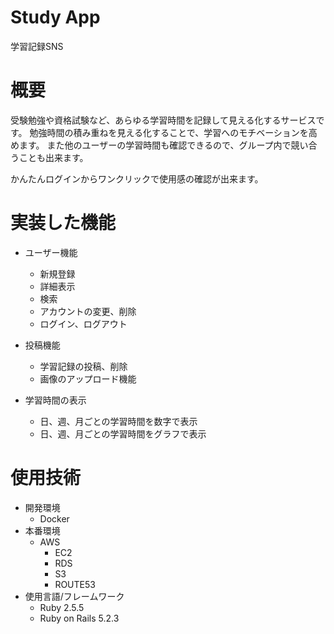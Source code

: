 # Study App
学習記録SNS

# 概要
受験勉強や資格試験など、あらゆる学習時間を記録して見える化するサービスです。
勉強時間の積み重ねを見える化することで、学習へのモチベーションを高めます。
また他のユーザーの学習時間も確認できるので、グループ内で競い合うことも出来ます。

かんたんログインからワンクリックで使用感の確認が出来ます。

# 実装した機能
* ユーザー機能
  * 新規登録
  * 詳細表示
  * 検索
  * アカウントの変更、削除
  * ログイン、ログアウト

* 投稿機能
  * 学習記録の投稿、削除
  * 画像のアップロード機能

* 学習時間の表示
  * 日、週、月ごとの学習時間を数字で表示
  * 日、週、月ごとの学習時間をグラフで表示

# 使用技術
* 開発環境
  * Docker
* 本番環境
  * AWS
    * EC2
    * RDS
    * S3
    * ROUTE53
* 使用言語/フレームワーク
  * Ruby 2.5.5
  * Ruby on Rails 5.2.3
